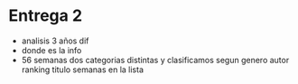 # Entrega 2

- analisis 3 años dif 
- donde es la info 
- 56 semanas dos categorias distintas y clasificamos segun genero autor ranking titulo semanas en la lista